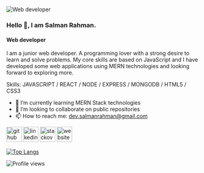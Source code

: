 ![Web developer](https://media-exp1.licdn.com/dms/image/C4E16AQHFpmUESZNnvg/profile-displaybackgroundimage-shrink_350_1400/0/1638343933457?e=1643846400&v=beta&t=dZEjWhB-d_HWKbbl70tyngsVCImkZ14dxCcXr1eVEZ4)

### Hello 👋, I am Salman Rahman.
#### Web developer


I am a junior web developer. A programming lover with a strong desire to learn and solve problems. My core skills are based on JavaScript and I have developed some web applications using MERN technologies and looking forward to exploring more.

Skills: JAVASCRIPT / REACT / NODE / EXPRESS / MONGODB / HTML5 / CSS3

- 🌱 I’m currently learning MERN Stack technologies 
- 👯 I’m looking to collaborate on public repositories 
- 📫 How to reach me: dev.salmanrahman@gmail.com 


[<img src='https://cdn.jsdelivr.net/npm/simple-icons@3.0.1/icons/github.svg' alt='github' height='40'>](https://github.com/salman602)  [<img src='https://cdn.jsdelivr.net/npm/simple-icons@3.0.1/icons/linkedin.svg' alt='linkedin' height='40'>](https://www.linkedin.com/in/https://www.linkedin.com/in/salman602//)  [<img src='https://cdn.jsdelivr.net/npm/simple-icons@3.0.1/icons/stackoverflow.svg' alt='stackoverflow' height='40'>](https://stackoverflow.com/users/https://stackoverflow.com/users/16814458/salman-rahman)  [<img src='https://cdn.jsdelivr.net/npm/simple-icons@3.0.1/icons/icloud.svg' alt='website' height='40'>](https://salmansportfolio.netlify.app/)  

[![Top Langs](https://github-readme-stats.vercel.app/api/top-langs/?username=salman602)](https://github.com/anuraghazra/github-readme-stats)

![Profile views](https://gpvc.arturio.dev/salman602)  
